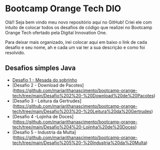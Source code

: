 # Bootcamp Orange Tech DIO 

Olá!! Seja bem vindo meu novo repositório aqui no GitHub! Criei ele com intuito de colocar todos os desafios de código que realizei no Bootcamp Orange Tech ofertado pela Digital Innovation One. 

Para deixar mais organizado, irei colocar aqui em baixo o link de cada desafio e seu nome, ah e cada um vai ter a sua descrição e como foi resolvido.

## Desafios simples Java

- [Desafio 1 - Mesada do sobrinho](https://github.com/mariarithanascimento/bootcamp-orange-tech/tree/main/Desafio%201%20-%20Mesada%20do%20sobrinho)
- [Desafio 2 - Download de Pacotes] (https://github.com/mariarithanascimento/bootcamp-orange-tech/tree/main/Desafio%202%20-%20Download%20de%20Pacotes)
- [Desafio 3 - Leitura da Gertrudes] (https://github.com/mariarithanascimento/bootcamp-orange-tech/tree/main/Desafio%203%20-%20Leitura%20da%20Gertrudes)
- [Desafio 4 -Lojinha de Doces] (https://github.com/mariarithanascimento/bootcamp-orange-tech/tree/main/Desafio%204%20-Lojinha%20de%20Doces)
- [Desafio 5 - Industria da Multa] (https://github.com/mariarithanascimento/bootcamp-orange-tech/tree/main/Desafio%205%20-%20Industria%20da%20Multa)

